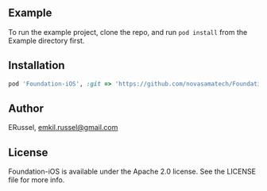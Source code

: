 ## Example

To run the example project, clone the repo, and run `pod install` from the Example directory first.

## Installation

```ruby
pod 'Foundation-iOS', :git => 'https://github.com/novasamatech/Foundation-iOS.git', :tag => '1.0.0'
```

## Author

ERussel, emkil.russel@gmail.com

## License

Foundation-iOS is available under the Apache 2.0 license. See the LICENSE file for more info.

